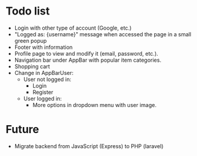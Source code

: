 # Todo list

- Login with other type of account (Google, etc.)
- "Logged as: {username}" message when accessed the page in a small green popup
- Footer with information
- Profile page to view and modify it (email, password, etc.).
- Navigation bar under AppBar with popular item categories.
- Shopping cart
- Change in AppBarUser:
  - User not logged in:
    - Login
    - Register
  - User logged in:
    - More options in dropdown menu with user image.

# Future

- Migrate backend from JavaScript (Express) to PHP (laravel)
